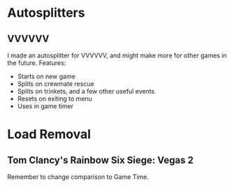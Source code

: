 # Autosplitters

## VVVVVV
I made an autosplitter for VVVVVV, and might make more for other games in the future.
Features:
- Starts on new game
- Splits on crewmate rescue
- Splits on trinkets, and a few other useful events
- Resets on exiting to menu
- Uses in game timer


# Load Removal

## Tom Clancy's Rainbow Six Siege: Vegas 2
Remember to change comparison to Game Time.
